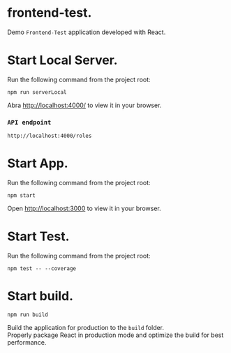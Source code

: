 # frontend-test.
Demo `Frontend-Test` application developed with React.

# Start Local Server.
Run the following command from the project root:

`npm run serverLocal`

Abra [http://localhost:4000/](http://localhost:4000/) to view it in your browser.

### `API endpoint`
`http://localhost:4000/roles`
<!-- `http://localhost:4000/permissions` -->

# Start App.
Run the following command from the project root:

`npm start`  

Open [http://localhost:3000](http://localhost:3000) to view it in your browser.

# Start Test.
Run the following command from the project root:

`npm test -- --coverage`

# Start build.

`npm run build`

Build the application for production to the `build` folder.\
Properly package React in production mode and optimize the build for best performance.
